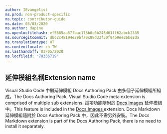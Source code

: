 ```yaml
---
author: IEvangelist
ms.prod: non-product-specific
ms.topic: contributor-guide
ms.date: 03/03/2020
ms.author: dapine
ms.openlocfilehash: ef5665aa57fbac178b0c6b248d61ff62abcb2335
ms.sourcegitcommit: dbc2c48194e29bfa0c88d33f50f94b9ee26be2da
ms.translationtype: HT
ms.contentlocale: zh-TW
ms.lasthandoff: 03/05/2020
ms.locfileid: "78336719"
---
```

## <a name="extension-name"></a><span data-ttu-id="38bba-101">延伸模組名稱</span><span class="sxs-lookup"><span data-stu-id="38bba-101">Extension name</span></span>

<span data-ttu-id="38bba-102">Visual Studio Code 中繼延伸模組 Docs Authoring Pack 由多個子延伸模組所組成。</span><span class="sxs-lookup"><span data-stu-id="38bba-102">The Docs Authoring Pack, Visual Studio Code meta extension is comprised of multiple sub extensions.</span></span> <span data-ttu-id="38bba-103">這項功能隨附於 <a href="https://marketplace.visualstudio.com/items?itemName=docsmsft.docs-images" target="_blank">Docs Images<span class="docon docon-navigate-external x-hidden-focus"></span></a> 延伸模組中。</span><span class="sxs-lookup"><span data-stu-id="38bba-103">This feature is included in the <a href="https://marketplace.visualstudio.com/items?itemName=docsmsft.docs-images" target="_blank">Docs Images <span class="docon docon-navigate-external x-hidden-focus"></span></a> extension.</span></span> <span data-ttu-id="38bba-104">Docs Markdown 延伸模組隨附於 Docs Authoring Pack 中，因此不需另外安裝。</span><span class="sxs-lookup"><span data-stu-id="38bba-104">The Docs Markdown extension is part of the Docs Authoring Pack, there is no need to install it separately.</span></span>
